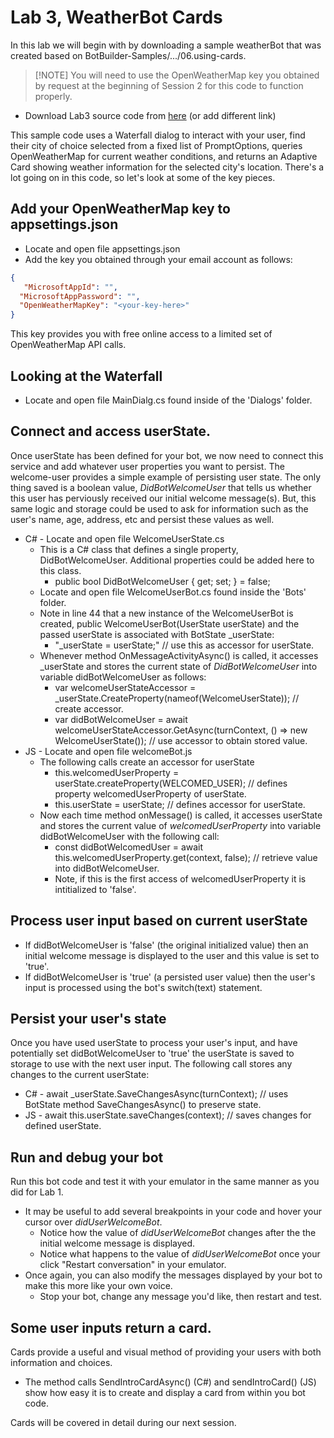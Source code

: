 # Lab 3, WeatherBot Cards
In this lab we will begin with by downloading a sample weatherBot that was created based on BotBuilder-Samples/.../06.using-cards.

> [!NOTE] You will need to use the OpenWeatherMap key you obtained by request at the beginning of Session 2 for this code to function properly.

* Download Lab3 source code from [here](../../Code/Lab3%20Cards%20MVC)   (or add different link)

This sample code uses a Waterfall dialog to interact with your user, find their city of choice selected from a fixed list of PromptOptions, queries OpenWeatherMap for current weather conditions, and returns an Adaptive Card showing weather information for the selected city's location. There's a lot going on in this code, so let's look at some of the key pieces.

## Add your OpenWeatherMap key to appsettings.json
* Locate and open file appsettings.json
* Add the key you obtained through your email account as follows:

```json
{
   "MicrosoftAppId": "",
  "MicrosoftAppPassword": "",
  "OpenWeatherMapKey": "<your-key-here>"
}
```
This key provides you with free online access to a limited set of OpenWeatherMap API calls.

## Looking at the Waterfall
* Locate and open file MainDialg.cs found inside of the 'Dialogs' folder.



  
## Connect and access userState.
Once userState has been defined for your bot, we now need to connect this service and add whatever user properties you want to persist. The welcome-user provides a simple example of persisting user state. The only thing saved is a boolean value, _DidBotWelcomeUser_ that tells us whether this user has perviously received our initial welcome message(s). But, this same logic and storage could be used to ask for information such as the user's name, age, address, etc and persist these values as well.
* C# - Locate and open file WelcomeUserState.cs
  - This is a C# class that defines a single property, DidBotWelcomeUser. Additional properties could be added here to this class.
    - public bool DidBotWelcomeUser { get; set; } = false;
  - Locate and open file WelcomeUserBot.cs found inside the 'Bots' folder.
  - Note in line 44 that a new instance of the WelcomeUserBot is created, public WelcomeUserBot(UserState userState) and the passed userState is associated with BotState \_userState: 
    - "_userState = userState;"  // use this as accessor for userState.
  - Whenever method OnMessageActivityAsync() is called, it accesses \_userState and stores the current state of _DidBotWelcomeUser_ into variable didBotWelcomeUser as follows:
    - var welcomeUserStateAccessor = _userState.CreateProperty<WelcomeUserState>(nameof(WelcomeUserState));  // create accessor.
    - var didBotWelcomeUser = await welcomeUserStateAccessor.GetAsync(turnContext, () => new WelcomeUserState()); // use accessor to obtain stored value.
* JS - Locate and open file welcomeBot.js
  - The following calls create an accessor for userState
    - this.welcomedUserProperty = userState.createProperty(WELCOMED_USER);  // defines property welcomedUserProperty of userState.
    - this.userState = userState;  // defines accessor for userState.
  - Now each time method onMessage() is called, it accesses userState and stores the current value of _welcomedUserProperty_ into variable didBotWelcomeUser with the following call:
    - const didBotWelcomedUser = await this.welcomedUserProperty.get(context, false);  // retrieve value into didBotWelcomeUser.
    - Note, if this is the first access of welcomedUserProperty it is intitialized to 'false'.

## Process user input based on current userState
* If didBotWelcomeUser is 'false' (the original initialized value) then an initial welcome message is displayed to the user and this value is set to 'true'.
* If didBotWelcomeUser is 'true' (a persisted user value) then the user's input is processed using the bot's switch(text) statement.

## Persist your user's state
Once you have used userState to process your user's input, and have potentially set didBotWelcomeUser to 'true' the userState is saved to storage to use with the next user input. The following call stores any changes to the current userState:   
* C# - await \_userState.SaveChangesAsync(turnContext);  // uses BotState method SaveChangesAsync() to preserve state.
* JS - await this.userState.saveChanges(context);  // saves changes for defined userState.

## Run and debug your bot
Run this bot code and test it with your emulator in the same manner as you did for Lab 1. 
* It may be useful to add several breakpoints in your code and hover your cursor over _didUserWelcomeBot_. 
  - Notice how the value of _didUserWelcomeBot_ changes after the the initial welcome message is displayed.
  - Notice what happens to the value of _didUserWelcomeBot_ once your click "Restart conversation" in your emulator.
* Once again, you can also modify the messages displayed by your bot to make this more like your own voice.
  - Stop your bot, change any message you'd like, then restart and test.

## Some user inputs return a card.
Cards provide a useful and visual method of providing your users with both information and choices. 
* The method calls SendIntroCardAsync() (C#) and sendIntroCard() (JS) show how easy it is to create and display a card from within you bot code.

Cards will be covered in detail during our next session.



